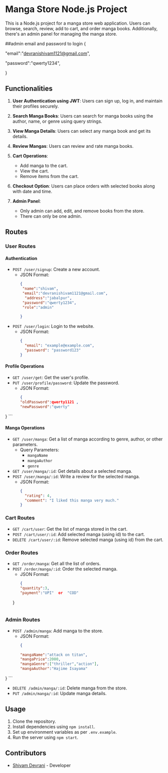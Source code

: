 # Manga Store Node.js Project

This is a Node.js project for a manga store web application. Users can browse, search, review, add to cart, and order manga books. Additionally, there's an admin panel for managing the manga store.

##admin email and password to login
{

  "email":"devranishivam1121@gmail.com",
 
  "password":"qwerty1234",

  } 

## Functionalities

1. **User Authentication using JWT**: Users can sign up, log in, and maintain their profiles securely.

2. **Search Manga Books**: Users can search for manga books using the author, name, or genre using query strings.

3. **View Manga Details**: Users can select any manga book and get its details.

4. **Review Mangas**: Users can review and rate manga books.

5. **Cart Operations**:
   - Add manga to the cart.
   - View the cart.
   - Remove items from the cart.

6. **Checkout Option**: Users can place orders with selected books along with date and time.

7. **Admin Panel**:
   - Only admin can add, edit, and remove books from the store.
   - There can only be one admin.

## Routes

### User Routes

#### Authentication
- `POST /user/signup`: Create a new account.
  - JSON Format:
    ```json
    {
     "name":"shivam",
     "email":"devranishivam1121@gmail.com",
      "address":"jabalpur",
     "password":"qwerty1234",
     "role":"admin"
 
    }
    ```
- `POST /user/login`: Login to the website.
  - JSON Format:
    ```json
    {
      "email": "example@example.com",
      "password": "password123"
    }
    ```

#### Profile Operations
- `GET /user/get`: Get the user's profile.
- `PUT /user/profile/password`: Update the password.
  - JSON Format:
    ```json
    {
    "oldPassword":qwerty1121 ,
    "newPassword":"qwerty"
}
    ```

#### Manga Operations
- `GET /user/manga`: Get a list of manga according to genre, author, or other parameters.
  - Query Parameters:
    - `mangaName`
    - `mangaAuthor`
    - `genre`
- `GET /user/manga/:id`: Get details about a selected manga.
- `POST /user/manga/:id`: Write a review for the selected manga.
  - JSON Format:
    ```json
    {
      "rating": 4,
      "comment": "I liked this manga very much."
    }
    ```

### Cart Routes

- `GET /cart/user`: Get the list of manga stored in the cart.
- `POST /cart/user/:id`: Add selected manga (using id) to the cart.
- `DELETE /cart/user/:id`: Remove selected manga (using id) from the cart.

### Order Routes

- `GET /order/manga`: Get all the list of orders.
- `POST /order/manga/:id`: Order the selected manga.
  - JSON Format:
    ```json
    {
    "quantity":3,
    "payment":"UPI"  or  "COD"
   }
    ```

### Admin Routes

- `POST /admin/manga`: Add manga to the store.
  - JSON Format:
    ```json
    {
   
    "mangaName":"attack on titan",
    "mangaPrice":2000,
    "mangaGenre":["thriller","action"],
    "mangaAuthor":"Hajime Isayama"
    
}
    ```
- `DELETE /admin/manga/:id`: Delete manga from the store.
- `PUT /admin/manga/:id`: Update manga details.

## Usage

1. Clone the repository.
2. Install dependencies using `npm install`.
3. Set up environment variables as per `.env.example`.
4. Run the server using `npm start`.

## Contributors

- [Shivam Devrani](https://github.com/ShivamDevrani) - Developer

